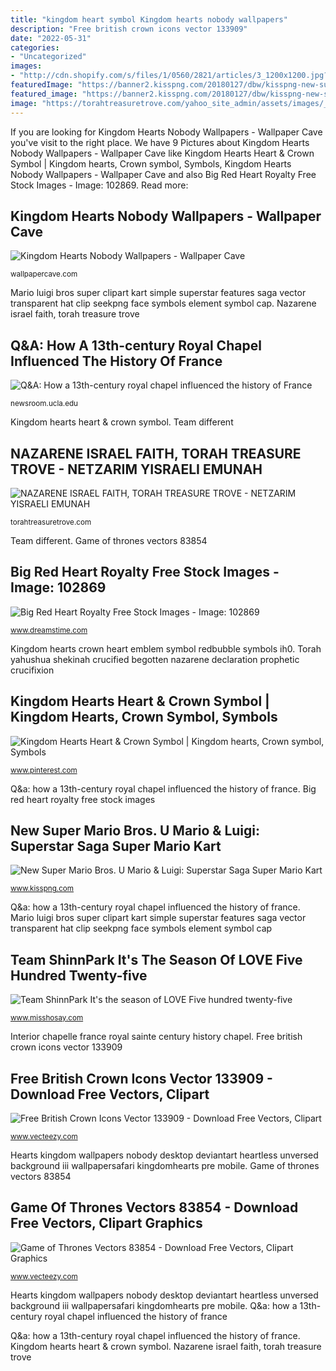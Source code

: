 ```yaml
---
title: "kingdom heart symbol Kingdom hearts nobody wallpapers"
description: "Free british crown icons vector 133909"
date: "2022-05-31"
categories:
- "Uncategorized"
images:
- "http://cdn.shopify.com/s/files/1/0560/2821/articles/3_1200x1200.jpg?v=1580790289"
featuredImage: "https://banner2.kisspng.com/20180127/dbw/kisspng-new-super-mario-bros-u-mario-luigi-superstar-s-simple-super-mario-features-5a6c8a90240d91.4696195915170628001477.jpg"
featured_image: "https://banner2.kisspng.com/20180127/dbw/kisspng-new-super-mario-bros-u-mario-luigi-superstar-s-simple-super-mario-features-5a6c8a90240d91.4696195915170628001477.jpg"
image: "https://torahtreasuretrove.com/yahoo_site_admin/assets/images/_wsb_250x369_CRUCIFIEDJESUS.224204748_std.jpg"
---
```


If you are looking for Kingdom Hearts Nobody Wallpapers - Wallpaper Cave you've visit to the right place. We have 9 Pictures about Kingdom Hearts Nobody Wallpapers - Wallpaper Cave like Kingdom Hearts Heart &amp; Crown Symbol | Kingdom hearts, Crown symbol, Symbols, Kingdom Hearts Nobody Wallpapers - Wallpaper Cave and also Big Red Heart Royalty Free Stock Images - Image: 102869. Read more:

## Kingdom Hearts Nobody Wallpapers - Wallpaper Cave

![Kingdom Hearts Nobody Wallpapers - Wallpaper Cave](https://wallpapercave.com/wp/wp2765944.jpg "Mario luigi bros super clipart kart simple superstar features saga vector transparent hat clip seekpng face symbols element symbol cap")

<small>wallpapercave.com</small>

Mario luigi bros super clipart kart simple superstar features saga vector transparent hat clip seekpng face symbols element symbol cap. Nazarene israel faith, torah treasure trove

## Q&amp;A: How A 13th-century Royal Chapel Influenced The History Of France

![Q&amp;A: How a 13th-century royal chapel influenced the history of France](http://cms.ipressroom.com.s3.amazonaws.com/173/files/20151/54da4641299b5043d9005180_1280px-Sainte-Chapelle-Interior.2/1280px-Sainte-Chapelle-Interior.2_261a086f-da29-4b25-8a8a-a3f63bb57650-prv.jpg "Mario luigi bros super clipart kart simple superstar features saga vector transparent hat clip seekpng face symbols element symbol cap")

<small>newsroom.ucla.edu</small>

Kingdom hearts heart &amp; crown symbol. Team different

## NAZARENE ISRAEL FAITH, TORAH TREASURE TROVE - NETZARIM YISRAELI EMUNAH

![NAZARENE ISRAEL FAITH, TORAH TREASURE TROVE - NETZARIM YISRAELI EMUNAH](https://torahtreasuretrove.com/yahoo_site_admin/assets/images/_wsb_250x369_CRUCIFIEDJESUS.224204748_std.jpg "Kingdom hearts nobody wallpapers")

<small>torahtreasuretrove.com</small>

Team different. Game of thrones vectors 83854

## Big Red Heart Royalty Free Stock Images - Image: 102869

![Big Red Heart Royalty Free Stock Images - Image: 102869](https://thumbs.dreamstime.com/z/big-red-heart-102869.jpg "Crown vector british icons king clipart vectors crowns vecteezy edit graphics royalty")

<small>www.dreamstime.com</small>

Kingdom hearts crown heart emblem symbol redbubble symbols ih0. Torah yahushua shekinah crucified begotten nazarene declaration prophetic crucifixion

## Kingdom Hearts Heart &amp; Crown Symbol | Kingdom Hearts, Crown Symbol, Symbols

![Kingdom Hearts Heart &amp; Crown Symbol | Kingdom hearts, Crown symbol, Symbols](https://i.pinimg.com/736x/a9/8a/04/a98a045aea888d827a418c80b36ee562--crown-symbol-kingdom-hearts.jpg "Kingdom hearts crown heart emblem symbol redbubble symbols ih0")

<small>www.pinterest.com</small>

Q&amp;a: how a 13th-century royal chapel influenced the history of france. Big red heart royalty free stock images

## New Super Mario Bros. U Mario &amp; Luigi: Superstar Saga Super Mario Kart

![New Super Mario Bros. U Mario &amp; Luigi: Superstar Saga Super Mario Kart](https://banner2.kisspng.com/20180127/dbw/kisspng-new-super-mario-bros-u-mario-luigi-superstar-s-simple-super-mario-features-5a6c8a90240d91.4696195915170628001477.jpg "Q&amp;a: how a 13th-century royal chapel influenced the history of france")

<small>www.kisspng.com</small>

Q&amp;a: how a 13th-century royal chapel influenced the history of france. Mario luigi bros super clipart kart simple superstar features saga vector transparent hat clip seekpng face symbols element symbol cap

## Team ShinnPark It&#039;s The Season Of LOVE Five Hundred Twenty-five

![Team ShinnPark It&#039;s the season of LOVE Five hundred twenty-five](http://cdn.shopify.com/s/files/1/0560/2821/articles/3_1200x1200.jpg?v=1580790289 "Game of thrones vectors 83854")

<small>www.misshosay.com</small>

Interior chapelle france royal sainte century history chapel. Free british crown icons vector 133909

## Free British Crown Icons Vector 133909 - Download Free Vectors, Clipart

![Free British Crown Icons Vector 133909 - Download Free Vectors, Clipart](https://static.vecteezy.com/system/resources/previews/000/133/909/original/free-british-crown-icons-vector.jpg "Big red heart royalty free stock images")

<small>www.vecteezy.com</small>

Hearts kingdom wallpapers nobody desktop deviantart heartless unversed background iii wallpapersafari kingdomhearts pre mobile. Game of thrones vectors 83854

## Game Of Thrones Vectors 83854 - Download Free Vectors, Clipart Graphics

![Game of Thrones Vectors 83854 - Download Free Vectors, Clipart Graphics](https://static.vecteezy.com/system/resources/previews/000/083/854/non_2x/game-of-thrones-vectors.jpg "New super mario bros. u mario &amp; luigi: superstar saga super mario kart")

<small>www.vecteezy.com</small>

Hearts kingdom wallpapers nobody desktop deviantart heartless unversed background iii wallpapersafari kingdomhearts pre mobile. Q&amp;a: how a 13th-century royal chapel influenced the history of france

Q&amp;a: how a 13th-century royal chapel influenced the history of france. Kingdom hearts heart &amp; crown symbol. Nazarene israel faith, torah treasure trove
